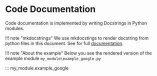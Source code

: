 # Code Documentation 

Code documentation is implemented by writing Docstrings in Python modules.

!!! note "mkdocstrings"
    We use mkdocstings to render docstring from python files in this document.
    See for full [documentation](https://mkdocstrings.github.io/usage/).


!!! note "About the example"
    Below you see the rendered version of the example module 
    `my_module\example_google.py`


::: my_module.example_google
